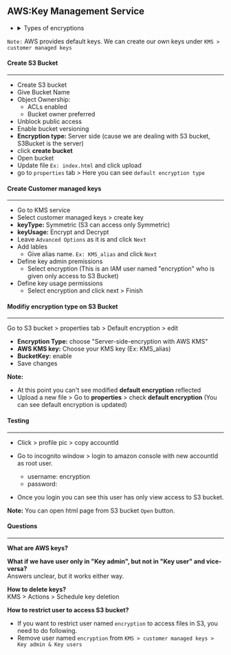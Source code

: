 ## AWS:Key Management Service

- <details>
    <summary>Types of encryptions</summary>

  - <details>
        <summary>In transit encryption</summary>

        While transferring data, we need to buy SSL certificate for authentication.
        ex; google runs on https protocol, meaning port 443

        But if we have a website - by default 
        - it's unsecured
        - It runs on http, meaning port 80

        To secure this, we need to buy SSL certificate - from domains like goDaddy or Hostinger
        then our website becomes secured, 
        then protocol changes to https, and port 443
    </details>

  - <details>
        <summary>Server side encryption</summary>

        If we upload files to S3 bucket, we can encrypt/decrypt data within the S3 Bucket(S3 bucket is the Server)

    </details>

  - <details>
        <summary>client side encryption</summary>

        We use some tools to manually encrypt/decrypt data.
        Then we upload to S3 bucket (server) 

    </details>
  </details>


`Note:` AWS provides default keys. We can create our own keys under `KMS > customer managed keys`

#### Create S3 Bucket
----------------------------------
- Create S3 bucket
- Give Bucket Name
- Object Ownership: 
   - ACLs enabled  
   - Bucket owner preferred
- Unblock public access
- Enable bucket versioning
- **Encryption type:** Server side (cause we are dealing with S3 bucket, S3Bucket is the server)
- click **create bucket**
- Open bucket
- Update file `Ex: index.html` and click upload
- go to `properties` tab > Here you can see `default encryption type`



#### Create Customer managed keys
-------------------------------------
- Go to KMS service
- Select customer managed keys > create key
- **keyType:** Symmetric (S3 can access only Symmetric)
- **keyUsage:** Encrypt and Decrypt
- Leave `Advanced Options` as it is and click `Next`
- Add lables
   - Give alias name. `Ex: KMS_alias` and click `Next`
- Define key admin premissions
   - Select encryption (This is an IAM user named "encryption" who is given only access to S3 Bucket)
- Define key usage permissions
  - Select encryption and click next > Finish


#### Modifiy encryption type on S3 Bucket
-------------------------------------------
Go to S3 bucket > properties tab > Default encryption > edit 
  - **Encryption Type:** choose "Server-side-encryption with AWS KMS"
  - **AWS KMS key:** Choose your KMS key (Ex: KMS_alias)
  - **BucketKey:** enable
  - Save changes

**Note:** 
- At this point you can't see modified **default encryption** reflected
- Upload a new file > Go to **properties** > check **default encryption** (You can see default encryption is updated)

#### Testing
----------------
- Click > profile pic > copy accountId
- Go to incognito window > login to amazon console with new accountId as root user.
    - username: encryption
    - password: 


- Once you login you can see this user has only view access to S3 bucket.

**Note:** You can open html page from S3 bucket `Open` button.





#### Questions
----------------
**What are AWS keys?**  

**What if we have user only in "Key admin", but not in "Key user" and vice-versa?**  
Answers unclear, but it works either way.  

**How to delete keys?**  
KMS > Actions > Schedule key deletion

**How to restrict user to access S3 bucket?**  
- If you want to restrict user named `encryption` to access files in S3, you need to do following.
- Remove user named `encryption` from `KMS > customer managed keys > Key admin & Key users`